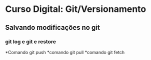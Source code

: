 # Curso Digital: Git/Versionamento
## Salvando modificações no git
### git log e git e restore
*Comando git push
*comando git pull
*comando git fetch
